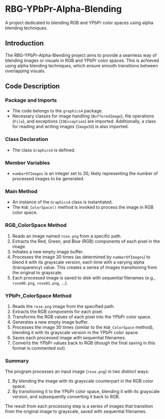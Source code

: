 RBG-YPbPr-Alpha-Blending
========================
A project dedicated to blending RGB and YPbPr color spaces using alpha blending techniques.

## Introduction
The RBG-YPbPr-Alpha-Blending project aims to provide a seamless way of blending images or visuals in RGB and YPbPr color spaces. This is achieved using alpha blending techniques, which ensure smooth transitions between overlapping visuals.

## Code Description

### Package and Imports
- The code belongs to the `graphics4` package.
- Necessary classes for image handling (`BufferedImage`), file operations (`File`), and exceptions (`IOException`) are imported. Additionally, a class for reading and writing images (`ImageIO`) is also imported.

### Class Declaration
- The class `Graphics4` is defined.

### Member Variables
- `numberOfImages` is an integer set to 30, likely representing the number of processed images to be generated.

### Main Method
- An instance of the `Graphics4` class is instantiated.
- The `RGB_ColorSpace()` method is invoked to process the image in RGB color space.

### RGB_ColorSpace Method
1. Reads an image named `rose.png` from a specific path.
2. Extracts the Red, Green, and Blue (RGB) components of each pixel in the image.
3. Initiates a new empty image buffer.
4. Processes the image 30 times (as determined by `numberOfImages`) to blend it with its grayscale version, each time with a varying alpha (transparency) value. This creates a series of images transitioning from the original to grayscale.
5. Each processed image is saved to disk with sequential filenames (e.g., `rose00.png`, `rose01.png`, ...).

### YPbPr_ColorSpace Method
1. Reads the `rose.png` image from the specified path.
2. Extracts the RGB components for each pixel.
3. Transforms the RGB values of each pixel into the YPbPr color space.
4. Generates a new empty image buffer.
5. Processes the image 30 times (similar to the `RGB_ColorSpace` method), blending it with its grayscale version in the YPbPr color space.
6. Saves each processed image with sequential filenames.
7. Converts the YPbPr values back to RGB (though the final saving in this format is commented out).

### Summary
The program processes an input image (`rose.png`) in two distinct ways:
1. By blending the image with its grayscale counterpart in the RGB color space.
2. By transitioning it to the YPbPr color space, blending it with its grayscale version, and subsequently converting it back to RGB.

The result from each processing step is a series of images that transition from the original image to grayscale, saved with sequential filenames.

